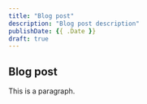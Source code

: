 ```yaml
---
title: "Blog post"
description: "Blog post description"
publishDate: {{ .Date }}
draft: true
---
```


## Blog post

This is a paragraph.
